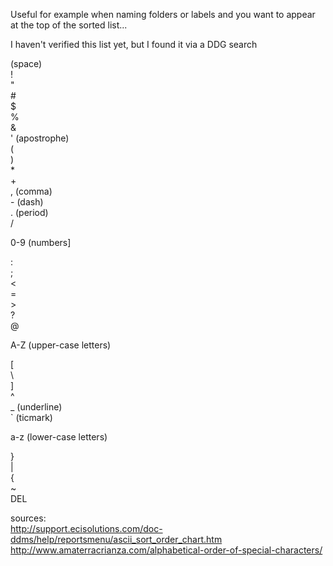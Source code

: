 Useful for example when naming folders or labels and you want to appear at the top of the sorted list...

I haven't verified this list yet, but I found it via a DDG search


(space)  
\!  
"  
\#  
$  
%  
&  
' (apostrophe)  
\(  
\)  
\*  
\+  
, (comma)  
\- (dash)  
\. (period)  
/  

0-9 (numbers]

:  
;  
\<  
\=  
\>  
?  
@  

A-Z  (upper-case letters)  

\[  
\\  
\]  
\^  
\_ (underline)  
\` (ticmark)  

a-z (lower-case letters)  

\}  
\|  
\{  
\~  
DEL  

sources:  
http://support.ecisolutions.com/doc-ddms/help/reportsmenu/ascii_sort_order_chart.htm  
http://www.amaterracrianza.com/alphabetical-order-of-special-characters/  
